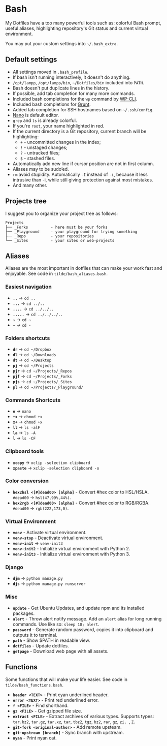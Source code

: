 # Bash

My Dotfiles have a too many powerful tools such as: colorful Bash prompt, useful aliases, highlighting repository's Git status and current virtual environment.

You may put your custom settings into `~/.bash_extra`.

## Default settings

* All settings moved in `.bash_profile`.
* If bash isn't running interactively, it doesn't do anything.
* `/opt/lampp`, `/opt/lampp/bin`, `~/Dotfiles/bin` included into `PATH`.
* Bash doesn't put duplicate lines in the history.
* If possible, add tab completion for many more commands.
* Included bash completions for the `wp` command by [WP-CLI](http://wp-cli.org/).
* Included bash completions for [Grunt](http://gruntjs.com/).
* Added tab completion for SSH hostnames based on `~/.ssh/config`.
* [Nano](http://www.nano-editor.org/) is default editor.
* `grep` and `ls` is already colorful.
* If you're `root`, your name highlighted in red.
* If the current directory is a Git repository, current branch will be highlighting:
  * `+` - uncommitted changes in the index;
  * `!` - unstaged changes;
  * `?` - untracked files;
  * `$` - stashed files.
* Аutomatically add new line if cursor position are not in first column.
* Aliases may to be sudo’ed.
* `rm` avoid stupidity. Аutomatically `-I` instead of `-i`, because it less intrusive than -i, while still giving protection against most mistakes.
* And many other.

## Projects tree

I suggest you to organize your project tree as follows:

```
Projects
├── _Forks          - here must be your forks
├── _Playground     - your playground for trying something
├── _Repo           - your repositories
└── _Sites          - your sites or web-projects
```


## Aliases

Aliases are the most important in dotfiles that can make your work fast and enjoyable. See code in `tilde/bash_aliases.bash`.

### Easiest navigation

* **`..`** → `cd ..`
* **`...`** → `cd ../..`
* **`....`** → `cd ../../..`
* **`.....`** → `cd ../../../..`
* **`~`** → `cd ~`
* **`-`** → `cd -`

### Folders shortcuts

* **`dr`** → `cd ~/Dropbox`
* **`dl`** → `cd ~/Downloads`
* **`dt`** → `cd ~/Desktop`
* **`pj`** → `cd ~/Projects`
* **`pjr`** → `cd ~/Projects/_Repos`
* **`pjf`** → `cd ~/Projects/_Forks`
* **`pjs`** → `cd ~/Projects/_Sites`
* **`pl`** → `cd ~/Projects/_Playground/`

### Commands Shortcuts

* **`e`** → `nano`
* **`+x`** → `chmod +x`
* **`x+`** → `chmod +x`
* **`ll`** → `ls -alF`
* **`la`** → `ls -A`
* **`l`** → `ls -CF`

### Clipboard tools

* **`xcopy`** → `xclip -selection clipboard`
* **`xpaste`** → `xclip -selection clipboard -o`

### Color conversion

* **`hex2hsl <[#]dead00> [alpha]`** - Convert #hex color to HSL/HSLA. `#dead00` → `hsl(47,99%,44%)`.
* **`hex2rgb <[#]dead00> [alpha]`** - Convert #hex color to RGB/RGBA. `#dead00` → `rgb(222,173,0)`.

### Virtual Environment

* **`venv`** - Activate virtual environment.
* **`venv-stop`** - Deactivate virtual environment.
* **`venv-init`** → `venv-init3`
* **`venv-init2`** - Initialize virtual environment with Python 2.
* **`venv-init3`** - Initialize virtual environment with Python 3.

### Django
* **`djm`** → `python manage.py`
* **`djs`** → `python manage.py runserver`

### Misc

* **`update`** - Get Ubuntu Updates, and update npm and its installed packages.
* **`alert`** - Throw alert notify message. Add an `alert` alias for long running commands. Use like so: `sleep 10; alert`.
* **`password`** - Generate random password, copies it into clipboard and outputs it to terminal.
* **`path`** - Show $PATH in readable view.
* **`dotfiles`** - Update dotfiles.
* **`getpage`** - Download web page with all assets.

## Functions

Some functions that will make your life easier. See code in `tilde/bash_functions.bash`.

* **`header <TEXT>`** - Print cyan underlined header.
* **`error <TEXT>`** - Print red underlined error.
* **`f <FILE>`** - Find shorthand.
* **`gz <FILE>`** - Get gzipped file size.
* **`extract <FILE>`** - Extract archives of various types. Supports types: `tar.bz2`, `tar.gz`, `tar.xz`, `tar`, `tbz2`, `tgz`, `bz2`, `rar`, `gz`, `zi.
`, `Z`.
* **`git-fork <original-author>`** - Add remote upsteam.
* **`git-upstream [branch]`** - Sync branch with upstream.
* **`nyan`** - Print nyan cat.
